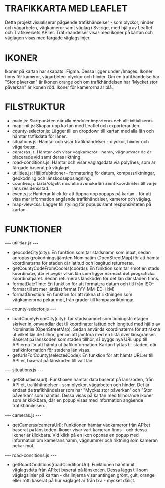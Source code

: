 # TRAFIKKARTA MED LEAFLET
Detta projekt visualiserar pågående trafikhändelser - som olyckor, hinder och vägarbeten, vägkameror samt väglag i Sverige,
med hjälp av Leaflet och Trafikverkets API:er. Trafikhändelser visas med ikoner på kartan och väglagen visas med färgade väglagslinjer.

# IKONER
Ikoner på kartan har skapats i Figma. Dessa ligger under /Images. Ikoner finns för kameror, vägarbeten, olyckor och hinder. Om en trafikhändelse har "Stor påverkan" är ikonen orange och om trafikhändelsen har "Mycket stor påverkan" är ikonen röd. Ikoner för kamerorna är blå.

# FILSTRUKTUR
- main.js: Startpunkten där alla moduler importeras och allt initialiseras.
- map-init.js: Skapar upp kartan med Leaflet och exporterar den.
- county-selector.js: Lägger till en dropdown till kartan med alla län och hämtar trafikdata för länen.
- situations.js: Hämtar och visar trafikhändelser - olyckor, hinder och vägarbeten.
- cameras.js: Hämtar och visar vägkameror - namn, vägnummer de är placerade vid samt deras riktning.
- road-conditions.js: Hämtar och visar väglagsdata via polylines, som är färgade baserat på väglaget.
- utilities.js: Hjälpfubktioner - formatering för datum, kompassriktningar, geokodning och länskodsuppslagning.
- counties.js: Lista/objekt med alla svenska län samt koordinater till varje läns residensstad.
- events.js: Hanterar klick för att öppna upp popups på kartan - för att visa mer information angående trafikhändelser, kameror   och väglag.
- map-view.css: Lägger till styling för popups samt responsiviteten på kartan.

# FUNKTIONER
--- utilities.js ---
- geocodeCity(city): En funktion som tar stadsnamn som input, sedan anropas geokodningstjänsten Nominatim (OpenStreetMap) för att hämta koordinaterna för staden där latitud och longitud returneras.
- getCountyCodeFromCoords(coords): En funktion som tar emot en stads koordinater, där vi avgör vilket län som ligger närmast det geografiska koordinatparet. Sedan returneras länskoden för det län där staden finns.
- formatDateTime: En funktion för att formatera datum och tid från ISO-format till ett mer lättläst format (YY-MM-DD-H:M)
- formatDirection: En funktion för att räkna ut riktningen som vägkamerorna pekar mot, från grader till kompassriktningar.

--- county-selector.js ---
- loadCountyFromCity(city): Tar stadsnamnet som tidningsföretagen skriver in, omvandlar det till koordinater latitud och longitud med hjälp av Nominatim (OpenStreetMap). Sedan används koordinaterna för att räkna ut vilket län de tillhör, genom att jämföra med en lista över länsgränser. Baserat på länskoden som staden tillhör, så byggs nya URL upp till API:erna för att hämta ut trafikinformation. Kartan flyttas till staden, där trafikinformation för stadens län visas.
- getUrlsForCounty(selectedCode): En funktion för att hämta URL:er till API:er, baserat på länskoden till valt län.

--- situations.js ---
- getSituations(url): Funktionen hämtar data baserat på länskoden, från API:et, trafikhändelser - som olyckor, vägarbeten och hinder. Det är endast de trafikhändelser som har "Mycket stor påverkan" och "Stor påverkan" som hämtas. Dessa visas på kartan med tillhörande ikoner som är klickbara, där en popup visas med information angående trafikhändelsen.

--- cameras.js ---
- getCameras(cameraUrl): Funktionen hämtar vägkameror från API:et baserat på länskoden. Ikoner visar vart kameran finns - och dessa ikoner är klickbara. Vid klick på en ikon öppnas en popup med information om kamerans namn, vägnummer och riktning som kameran pekar mot.

--- road-conditions.js ---
- getRoadConditions(roadConditionUrl): Funktionen hämtar ut väglagsdata från API:et baserat på länskoden. Dessa läggs till som väglagslinjer på kartan - där linjerna visar antingen grönt, gult, orange eller rött: baserat på hur väglaget är från bra - mycket dåligt.